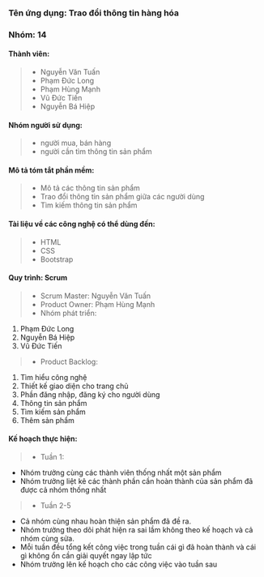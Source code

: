 ﻿### Tên ứng dụng: Trao đổi thông tin hàng hóa
### Nhóm: 14
#### Thành viên:
>* Nguyễn Văn Tuấn
>* Phạm Đức Long
>* Phạm Hùng Mạnh
>* Vũ Đức Tiến
>* Nguyễn Bá Hiệp

#### Nhóm người sử dụng: 
>* người mua, bán hàng
>* người cần tìm thông tin sản phẩm

#### Mô tả tóm tắt phần mềm:
>* Mô tả các thông tin sản phẩm
>* Trao đổi thông tin sản phẩm giữa các người dùng
>* Tìm kiếm thông tin sản phẩm

#### Tài liệu về các công nghệ có thể dùng đến:
>* HTML
>* CSS
>* Bootstrap

#### Quy trình: Scrum
>* Scrum Master: Nguyễn Văn Tuấn
>* Product Owner: Phạm Hùng Mạnh
>* Nhóm phát triển: 
 1. Phạm Đức Long 
 2. Nguyễn Bá Hiệp
 3. Vũ Đức Tiến
>* Product Backlog:
 1. Tìm hiểu công nghệ
 2. Thiết kế giao diện cho trang chủ
 3. Phần đăng nhập, đăng ký cho người dùng
 4. Thông tin sản phẩm
 5. Tìm kiếm sản phẩm
 6. Thêm sản phẩm
 
#### Kế hoạch thực hiện:
>* Tuần 1:
 * Nhóm trưởng cùng các thành viên thống nhất một sản phẩm 
 * Nhóm trưởng liệt kê các thành phần cần hoàn thành của sản phẩm đã được cả nhóm thống nhất
>* Tuần 2-5
 * Cả nhóm cùng nhau hoàn thiện sản phẩm đã đề ra.
 * Nhóm trưởng theo dõi phát hiện ra sai lầm không theo kế hoạch và cả nhóm cùng sửa.
 * Mỗi tuần đều tổng kết công việc trong tuần cái gì đã hoàn thành và cái gì không ổn cần giải quyết ngay lập tức
 * Nhóm trưởng lên kế hoạch cho các công việc vào tuần sau
#### 